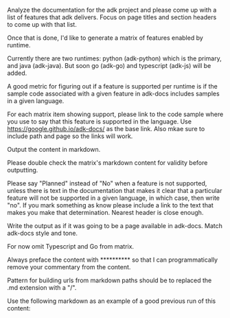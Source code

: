 Analyze the documentation for the adk project and please come up with a list of features that adk delivers. Focus on page titles and section headers to come up with that list.

Once that is done, I'd like to generate a matrix of features enabled by runtime.

Currently there are two runtimes: python (adk-python) which is the primary, and java (adk-java). But soon go (adk-go) and typescript (adk-js) will be added.

A good metric for figuring out if a feature is supported per runtime is if the sample code associated with a given feature in adk-docs includes samples in a given language. 

For each matrix item showing support, please link to the code sample where you use to say that this feature is supported in the language. Use https://google.github.io/adk-docs/ as the base link. Also mkae sure to include path and page so the links will work. 

Output the content in markdown. 

Please double check the matrix's markdown content for validity before outputting. 

Please say "Planned" instead of "No" when a feature is not supported, unless there is text in the documentation that makes it clear that a particular feature will not be supported in a given language, in which case, then write "no". If you mark something as know please include a link to the text that makes you make that determination. Nearest header is close enough. 

Write the output as if it was going to be a page available in adk-docs. Match adk-docs style and tone. 

For now omit Typescript and Go from matrix. 

Always preface the content with ********** so that I can programmatically remove your commentary from the content. 

Pattern for building urls from markdown paths should be to replaced the .md extension with a "/". 

Use the following markdown as an example of a good previous run of this content: